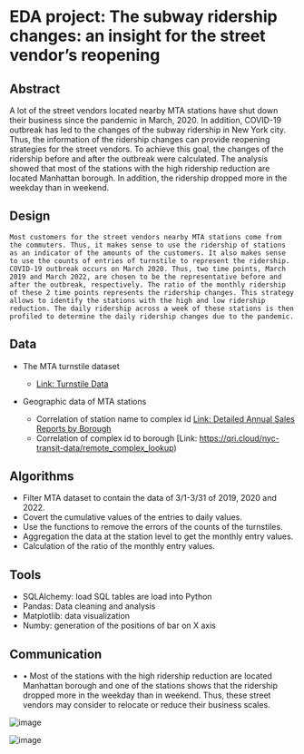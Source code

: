 # EDA project: The subway ridership changes: an insight for the street vendor’s reopening

## Abstract

A lot of the street vendors located nearby MTA stations have shut down their business since the pandemic in March, 2020. In addition, COVID-19 outbreak has led to the changes of the subway ridership in New York city.  Thus, the information of the ridership changes can provide reopening strategies for the street vendors. To achieve this goal, the changes of the ridership before and after the outbreak were calculated. The analysis showed that most of the stations with the high ridership reduction are located Manhattan borough. In addition, the ridership dropped more in the weekday than in weekend.

## Design

    Most customers for the street vendors nearby MTA stations come from the commuters. Thus, it makes sense to use the ridership of stations as an indicator of the amounts of the customers. It also makes sense to use the counts of entries of turnstile to represent the ridership. 
    COVID-19 outbreak occurs on March 2020. Thus, two time points, March 2019 and March 2022, are chosen to be the representative before and after the outbreak, respectively. The ratio of the monthly ridership of these 2 time points represents the ridership changes. This strategy allows to identify the stations with the high and low ridership reduction. The daily ridership across a week of these stations is then profiled to determine the daily ridership changes due to the pandemic. 


## Data
* The MTA turnstile dataset 
  * [Link: Turnstile Data](http://web.mta.info/developers/turnstile.html)

* Geographic data of MTA stations
  * Correlation of station name to complex id [Link: Detailed Annual Sales Reports by Borough](http://web.mta.info/developers/data/nyct/subway/Stations.csv)
  * Correlation of complex id to borough [Link: https://qri.cloud/nyc-transit-data/remote_complex_lookup)
  
## Algorithms

* Filter MTA dataset to contain the data of 3/1-3/31 of 2019, 2020 and 2022.
* Covert the cumulative values of the entries to daily values.
* Use the functions to remove the errors of the counts of the turnstiles.
* Aggregation the data at the station level to get the monthly entry values.
* Calculation of the ratio of the monthly entry values.


## Tools
* SQLAlchemy: load SQL tables are load into Python
* Pandas: Data cleaning and analysis
* Matplotlib: data visualization
* Numby: generation of the positions of bar on X axis


## Communication
* •	Most of the stations with the high ridership reduction are located Manhattan borough and one of the stations shows that the ridership dropped more in the weekday than in weekend. Thus, these street vendors may consider to relocate or reduce their business scales.


![image](https://user-images.githubusercontent.com/71529189/116646421-00228800-a946-11eb-828f-de34c8045a81.png)

![image](https://user-images.githubusercontent.com/71529189/116648147-585b8900-a94a-11eb-9afd-6a698e32b31d.png)
